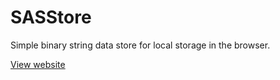 SASStore
========

Simple binary string data store for local storage in the browser.

[View website](http://dungfu.github.io/SASStore/)
